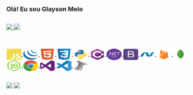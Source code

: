  ### Olá! Eu sou Glayson Melo
 
 ##
 
 <div>
  <a href="https://github.com/glaysonmelo">
  <img height="180em" src="https://github-readme-stats.vercel.app/api?username=glaysonmelo&show_icons=true&theme=dark&include_all_commits=true&count_private=true"/>
  <img height="180em" src="https://github-readme-stats.vercel.app/api/top-langs/?username=glaysonmelo&layout=compact&langs_count=7&theme=dark"/>
</div>

 ##
 
 <div style="display: inline_block"><br>
  <img align="center" alt="Glaysonmelo-Js" height="30" width="40" src="https://raw.githubusercontent.com/devicons/devicon/master/icons/javascript/javascript-plain.svg">
  <img align="center" alt="Glaysonmelo-jquery" height="30" width="40" src="https://github.com/devicons/devicon/blob/master/icons/jquery/jquery-original.svg">
  <img align="center" alt="Glaysonmelo-HTML" height="30" width="40" src="https://raw.githubusercontent.com/devicons/devicon/master/icons/html5/html5-original.svg">
  <img align="center" alt="Glaysonmelo-CSS" height="30" width="40" src="https://raw.githubusercontent.com/devicons/devicon/master/icons/css3/css3-original.svg">
  <img align="center" alt="Glaysonmelo-Python" height="30" width="40" src="https://raw.githubusercontent.com/devicons/devicon/master/icons/python/python-original.svg">
  <img align="center" alt="Glaysonmelo-Csharp" height="30" width="40" src="https://raw.githubusercontent.com/devicons/devicon/master/icons/csharp/csharp-original.svg">
   <img align="center" alt="Glaysonmelo-dotnetcore" height="30" width="40" src="https://github.com/devicons/devicon/blob/master/icons/dotnetcore/dotnetcore-original.svg">
  <img align="center" alt="Glaysonmelo-bootstrap" height="30" width="40" src="https://github.com/devicons/devicon/blob/master/icons/bootstrap/bootstrap-plain.svg">
  <img align="center" alt="Glaysonmelo-dot-net" height="30" width="40" src="https://github.com/devicons/devicon/blob/master/icons/dot-net/dot-net-original.svg">
  <img align="center" alt="Glaysonmelo-firebase" height="30" width="40" src="https://github.com/devicons/devicon/blob/master/icons/firebase/firebase-plain.svg">
  <img align="center" alt="Glaysonmelo-mongodb" height="30" width="40" src="https://github.com/devicons/devicon/blob/master/icons/mongodb/mongodb-original.svg">
  <img align="center" alt="Glaysonmelo-nodejs" height="30" width="40" src="https://github.com/devicons/devicon/blob/master/icons/nodejs/nodejs-original.svg">
   <img align="center" alt="Glaysonmelo-chrome" height="30" width="40" src="https://github.com/devicons/devicon/blob/master/icons/chrome/chrome-original.svg">
  <img align="center" alt="Glaysonmelo-visualstudio" height="30" width="40" src="https://github.com/devicons/devicon/blob/master/icons/visualstudio/visualstudio-plain.svg">
  <img align="center" alt="Glaysonmelo-vscode" height="30" width="40" src="https://github.com/devicons/devicon/blob/master/icons/vscode/vscode-original.svg">
  <img align="center" alt="Glaysonmelo-microsoftsqlserver" height="30" width="40" src="https://github.com/devicons/devicon/blob/master/icons/microsoftsqlserver/microsoftsqlserver-plain.svg">
</div>

 ##
 
<div> 
  <a href = "mailto:glaysonmelo@gmail.com"><img src="https://img.shields.io/badge/-Gmail-%23333?style=for-the-badge&logo=gmail&logoColor=white" target="_blank"></a>
  <a href="https://www.linkedin.com/in/glaysonmelo" target="_blank"><img src="https://img.shields.io/badge/-LinkedIn-%230077B5?style=for-the-badge&logo=linkedin&logoColor=white" target="_blank"></a>
 

</div>

